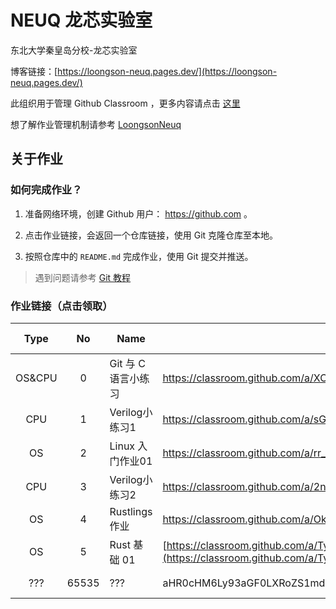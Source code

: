 # NEUQ 龙芯实验室

东北大学秦皇岛分校-龙芯实验室

博客链接：[https://loongson-neuq.pages.dev/](https://loongson-neuq.pages.dev/)

此组织用于管理 Github Classroom ，更多内容请点击 [这里](https://manual.caiyi1.me/loongson)

想了解作业管理机制请参考 [LoongsonNeuq](https://github.com/Loongson-neuq/LoongsonNeuq)

## 关于作业

### 如何完成作业？

1. 准备网络环境，创建 Github 用户： https://github.com 。

2. 点击作业链接，会返回一个仓库链接，使用 Git 克隆仓库至本地。

3. 按照仓库中的 `README.md` 完成作业，使用 Git 提交并推送。

> 遇到问题请参考 [Git 教程](https://manual.caiyi1.me/use-git)

### 作业链接（点击领取）

| Type | No | Name | Link | Release Date |
|:-:|:-:|---|---|:-:|
| OS&CPU | 0 | Git 与 C 语言小练习 | https://classroom.github.com/a/XC5l-vCm | 2024-9-19 |
| CPU | 1 | Verilog小练习1 | https://classroom.github.com/a/sGVfQLCO | 2024-10-19 |
| OS | 2 | Linux 入门作业01 | https://classroom.github.com/a/rr_hwmAU | 2024-10-20 |
| CPU | 3 | Verilog小练习2 | https://classroom.github.com/a/2nERACSW | 2024-10-26 |
| OS | 4 | Rustlings 作业 | https://classroom.github.com/a/OkMvYA1o | 2024-10-28 |
| OS | 5 | Rust 基础 01 | [https://classroom.github.com/a/TyKn4VH_](https://classroom.github.com/a/TyKn4VH_) | 2024-10-28 |
| ??? | 65535 | ??? | aHR0cHM6Ly93aGF0LXRoZS1mdWNrLWlzLXRoaXMuY2FpeWkxLm1lLw== | ????-??-?? |
